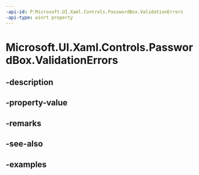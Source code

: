 ```yaml
---
-api-id: P:Microsoft.UI.Xaml.Controls.PasswordBox.ValidationErrors
-api-type: winrt property
---
```


# Microsoft.UI.Xaml.Controls.PasswordBox.ValidationErrors

<!--
public Windows.Foundation.Collections.IObservableVector<Microsoft.UI.Xaml.Controls.InputValidationError> ValidationErrors { get; }
-->


## -description

## -property-value

## -remarks

## -see-also

## -examples


